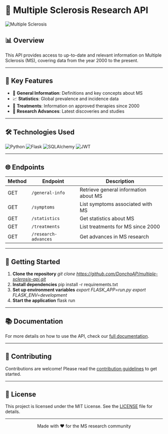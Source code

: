 # 🧠 Multiple Sclerosis Research API

![Multiple Sclerosis](https://via.placeholder.com/800x200?text=Multiple+Sclerosis+API)

## 📊 Overview

This API provides access to up-to-date and relevant information on Multiple Sclerosis (MS), covering data from the year 2000 to the present.

---

## 🚀 Key Features

- 🔬 **General Information**: Definitions and key concepts about MS
- 📈 **Statistics**: Global prevalence and incidence data
- 💊 **Treatments**: Information on approved therapies since 2000
- 🧪 **Research Advances**: Latest discoveries and studies

---

## 🛠 Technologies Used

![Python](https://img.shields.io/badge/-Python-3776AB?style=flat-square&logo=Python&logoColor=white)
![Flask](https://img.shields.io/badge/-Flask-000000?style=flat-square&logo=Flask&logoColor=white)
![SQLAlchemy](https://img.shields.io/badge/-SQLAlchemy-FCA121?style=flat-square&logo=SQLAlchemy&logoColor=white)
![JWT](https://img.shields.io/badge/-JWT-000000?style=flat-square&logo=JSON%20web%20tokens&logoColor=white)

---

## 🌐 Endpoints

| Method | Endpoint | Description |
|--------|----------|-------------|
| GET    | `/general-info` | Retrieve general information about MS |
| GET    | `/symptoms` | List symptoms associated with MS |
| GET    | `/statistics` | Get statistics about MS |
| GET    | `/treatments` | List treatments for MS since 2000 |
| GET    | `/research-advances` | Get advances in MS research |

---

## 🚀 Getting Started

1. **Clone the repository**
*git clone https://github.com/DonchoAP/multiple-sclerosis-api.git*
2. **Install dependencies**
pip install -r requirements.txt
3. **Set up environment variables**
*export FLASK_APP=run.py*
*export FLASK_ENV=development*
4. **Start the application**
flask run
---

## 📚 Documentation

For more details on how to use the API, check our [full documentation](https://your-documentation.com).

---

## 🤝 Contributing

Contributions are welcome! Please read the [contribution guidelines](CONTRIBUTING.md) to get started.

---

## 📄 License

This project is licensed under the MIT License. See the [LICENSE](LICENSE) file for details.

---

<p align="center">
Made with ❤️ for the MS research community
</p>
